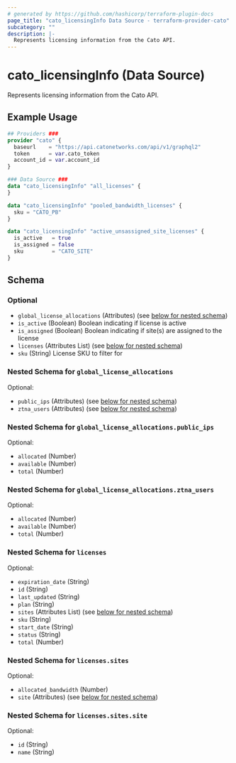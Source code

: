 ```yaml
---
# generated by https://github.com/hashicorp/terraform-plugin-docs
page_title: "cato_licensingInfo Data Source - terraform-provider-cato"
subcategory: ""
description: |-
  Represents licensing information from the Cato API.
---
```


# cato_licensingInfo (Data Source)

Represents licensing information from the Cato API.

## Example Usage

```terraform
## Providers ###
provider "cato" {
  baseurl    = "https://api.catonetworks.com/api/v1/graphql2"
  token      = var.cato_token
  account_id = var.account_id
}

### Data Source ###
data "cato_licensingInfo" "all_licenses" {
}

data "cato_licensingInfo" "pooled_bandwidth_licenses" {
  sku = "CATO_PB"
}

data "cato_licensingInfo" "active_unsassigned_site_licenses" {
  is_active   = true
  is_assigned = false
  sku         = "CATO_SITE"
}
```

<!-- schema generated by tfplugindocs -->
## Schema

### Optional

- `global_license_allocations` (Attributes) (see [below for nested schema](#nestedatt--global_license_allocations))
- `is_active` (Boolean) Boolean indicating if license is active
- `is_assigned` (Boolean) Boolean indicating if site(s) are assigned to the license
- `licenses` (Attributes List) (see [below for nested schema](#nestedatt--licenses))
- `sku` (String) License SKU to filter for

<a id="nestedatt--global_license_allocations"></a>
### Nested Schema for `global_license_allocations`

Optional:

- `public_ips` (Attributes) (see [below for nested schema](#nestedatt--global_license_allocations--public_ips))
- `ztna_users` (Attributes) (see [below for nested schema](#nestedatt--global_license_allocations--ztna_users))

<a id="nestedatt--global_license_allocations--public_ips"></a>
### Nested Schema for `global_license_allocations.public_ips`

Optional:

- `allocated` (Number)
- `available` (Number)
- `total` (Number)


<a id="nestedatt--global_license_allocations--ztna_users"></a>
### Nested Schema for `global_license_allocations.ztna_users`

Optional:

- `allocated` (Number)
- `available` (Number)
- `total` (Number)



<a id="nestedatt--licenses"></a>
### Nested Schema for `licenses`

Optional:

- `expiration_date` (String)
- `id` (String)
- `last_updated` (String)
- `plan` (String)
- `sites` (Attributes List) (see [below for nested schema](#nestedatt--licenses--sites))
- `sku` (String)
- `start_date` (String)
- `status` (String)
- `total` (Number)

<a id="nestedatt--licenses--sites"></a>
### Nested Schema for `licenses.sites`

Optional:

- `allocated_bandwidth` (Number)
- `site` (Attributes) (see [below for nested schema](#nestedatt--licenses--sites--site))

<a id="nestedatt--licenses--sites--site"></a>
### Nested Schema for `licenses.sites.site`

Optional:

- `id` (String)
- `name` (String)
